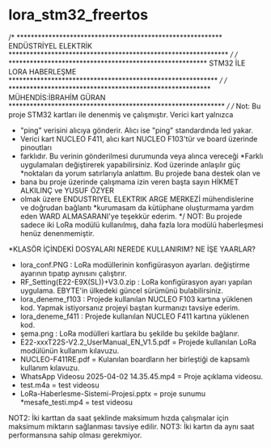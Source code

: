 # lora_stm32_freertos
/* ********************************************************** ENDÜSTRİYEL ELEKTRİK ************************************************************** */
/* ******************************************************** STM32 İLE LORA HABERLEŞME *********************************************************** */
/* ********************************************************* MÜHENDİS:İBRAHİM GÜRAN ************************************************************* */
/* Not: Bu proje STM32 kartları ile denenmiş ve çalışmıştır. Verici kart yalnızca
 * "ping" verisini alıcıya gönderir. Alıcı ise "ping" standardında led yakar.
 * Verici kart NUCLEO F411, alıcı kart NUCLEO F103'tür ve board üzerinde pinoutları
 * farklıdır. Bu verinin gönderilmesi durumunda veya alınca vereceği
 *Farklı uygulamaları değiştirerek yapabilirsiniz. Kod üzerinde anlaşılır güç
 *noktaları da yorum satırlarıyla anlattım. Bu projede bana destek olan ve
 * bana bu proje üzerinde çalışmama izin veren başta sayın HİKMET ALKILINÇ ve YUSUF ÖZYER
 * olmak üzere ENDUSTRIYEL ELEKTRIK ARGE MERKEZİ mühendislerine ve doğrudan bağlantı
 *kurumasam da kütüphane oluşturmama yardım eden WARD ALMASARANI'ye teşekkür ederim.
 */
NOT: Bu projede sadece iki LoRa modülü kullanılmış, daha fazla lora modülü haberleşmesi henüz denenmemiştir.

 *KLASÖR İÇİNDEKİ DOSYALARI NEREDE KULLANIRIM? NE İŞE YAARLAR?

 * lora_conf.PNG : LoRa modüllerinin konfigürasyon ayarları. değiştirme ayarının tıpatıp aynısını çalıştırır.
 * RF_Setting(E22-E9X(SL))+V3.0.zip : LoRa konfigürasyon ayarı yapılan uygulama. EBYTE'in ülkedeki güncel sürümünü bulabilirsiniz.
 * lora_deneme_f103 : Projede kullanılan NUCLEO F103 kartına yüklenen kod. Yapmak istiyorsanız projeyi baştan kurmanızı tavsiye ederim.
 * lora_deneme_f411 : Projede kullanılan NUCLEO F411 kartına yüklenen kod.
 * şema.png : LoRa modülleri kartlara bu şekilde bu şekilde bağlanır.
 * E22-xxxT22S-V2.2_UserManual_EN_V1.5.pdf = Projede kullanılan LoRa modülünün kullanım kılavuzu.
 * NUCLEO-F411RE.pdf = Kulanılan boardların her birleştiği de kapsamlı kullanım kılavuzu.
 * WhatsApp Videosu 2025-04-02 14.35.45.mp4 = Proje açıklama videosu.
 * test.m4a = test videosu
 * LoRa-Haberlesme-Sistemi-Projesi.pptx = proje sunumu
 *mesafe_testi.mp4 = test videosu

NOT2: İki karttan da saat şeklinde maksimum hızda çalışmalar için maksimum miktarın sağlanması tavsiye edilir.
NOT3: İki kartın da aynı saat performansına sahip olması gerekmiyor.
